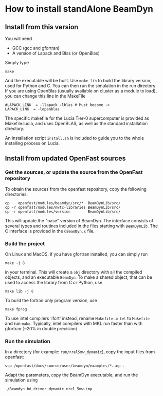 # How to install standAlone BeamDyn

## Install from this version
You will need
- GCC (gcc and gfortran)
- A version of Lapack and Blas (or OpenBlas)

Simply type
```
make
```
And the executable will be built. Use `make lib` to build the library version, used for Python and C. 
You can then run the simulation in the run directory
If you are using OpenBlas (usually available on cluster as a module to load), you can change this line in the MakeFile
```
#LAPACK_LINK  = -llapack -lblas # Must become ->
LAPACK_LINK  = -lopenblas
```
The specific makefile for the Lucia Tier-0 supercomputer is provided as Makefile.lucia, and uses OpenBLAS, as well as the standard installation directory.

An installation script `install.sh` is included to guide you to the whole installing process on Lucia.

## Install from updated OpenFast sources
### Get the sources, or update the source from the OpenFast repository
To obtain the sources from the openfast repository, copy the following directories:
```
cp    openfast/modules/beamdyn/src/*  BeamDynLib/src/
cp -r openfast/modules/nwtc-libraries BeamDynLib/src/
cp -r openfast/modules/version        BeamDynLib/src/
```
This will update the "base" version of BeamDyn. 
The interface consists of several types and routines included in the files starting with `BeamDynLib`. The C interface is provided in the `CBeamDyn.c` file. 

### Build the project
On Linux and MacOS, if you have gfortran installed, you can simply run
```
make -j 8
```
in your terminal. This will create a `obj` directory with all the compiled objects, and an executable `BeamDyn`.
To make a shared object, that can be used to access the library from C or Python, use 
```
make lib -j 8
```
To build the fortran only program version, use 
```
make fprog
```
To use intel compilers 'ifort' instead, rename `Makefile.intel` to `Makefile` and run `make`. Typically, intel compilers with MKL run faster than with gfortran (~20% in double precision)
### Run the simulation
In a directory (for example: `run/nrel5mw_dynamic`), copy the input files from openfast:
```
scp /openfast/docs/source/user/beamdyn/examples/*.inp .
```
Adapt the parameters, copy the BeamDyn executable, and run the simulation using 
```
./Beamdyn bd_driver_dynamic_nrel_5mw.inp
```